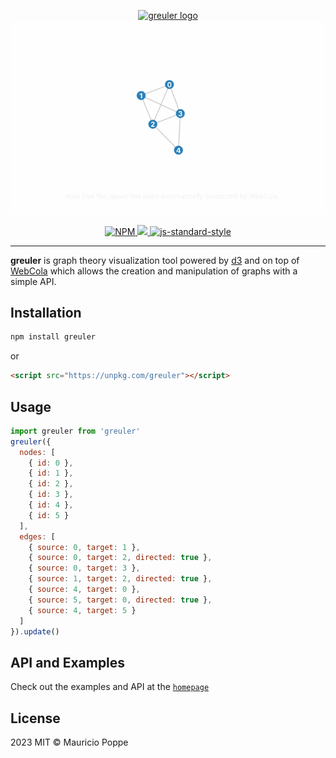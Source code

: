 <p align="center">
  <a href="http://mauriciopoppe.github.io/greuler/">
    <img src="./public/src/banner.svg" alt="greuler logo">
    <img src="./public/src/animation.gif" alt="greuler logo">
  </a>
</p>

<p align="center">
  <a href="https://npmjs.org/package/greuler">
    <img src="https://img.shields.io/npm/v/greuler.svg?style=flat" alt="NPM">
  </a>
  <a href="https://github.com/mauriciopoppe/greuler/workflows/main.yml">
    <img src="https://github.com/mauriciopoppe/greuler/workflows/main.yml/badge.svg" />
  </a>
  <a href="https://github.com/feross/standard">
    <img src="https://img.shields.io/badge/code%20style-standard-blue" alt="js-standard-style">
  </a>
</p>

---

<b>greuler</b> is graph theory visualization tool powered by <a href="http://d3js.org/">d3</a>
and on top of <a href="http://marvl.infotech.monash.edu/webcola/">WebCola</a>
which allows the creation and manipulation of graphs with a simple API.

## Installation

```sh
npm install greuler
```

or

```html
<script src="https://unpkg.com/greuler"></script>
```

## Usage

```js
import greuler from 'greuler'
greuler({
  nodes: [
    { id: 0 },
    { id: 1 },
    { id: 2 },
    { id: 3 },
    { id: 4 },
    { id: 5 }
  ],
  edges: [
    { source: 0, target: 1 },
    { source: 0, target: 2, directed: true },
    { source: 0, target: 3 },
    { source: 1, target: 2, directed: true },
    { source: 4, target: 0 },
    { source: 5, target: 0, directed: true },
    { source: 4, target: 5 }
  ]
}).update()
```

## API and Examples

Check out the examples and API at the [`homepage`](http://mauriciopoppe.github.io/greuler/)

## License

2023 MIT © Mauricio Poppe

[npm-image]: https://img.shields.io/npm/v/greuler.svg?style=flat
[npm-url]: https://npmjs.org/package/greuler
